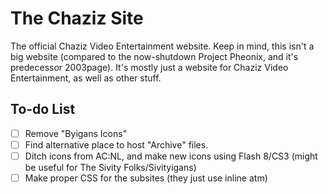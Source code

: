 # The Chaziz Site
The official Chaziz Video Entertainment website. Keep in mind, this isn't a big website (compared to the now-shutdown Project Pheonix, and it's predecessor 2003page). It's mostly just a website for Chaziz Video Entertainment, as well as other stuff.

## To-do List

- [ ] Remove "Byigans Icons"
- [ ] Find alternative place to host "Archive" files.
- [ ] Ditch icons from AC:NL, and make new icons using Flash 8/CS3 (might be useful for The Sivity Folks/Sivityigans)
- [ ] Make proper CSS for the subsites (they just use inline atm)
